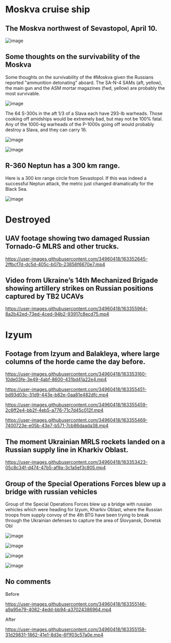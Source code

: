 # Moskva cruise ship

## The Moskva northwest of Sevastopol, April 10.

![image](https://user-images.githubusercontent.com/34960418/163356269-7257ea38-4f35-4637-8dc1-611db33985e3.png)


## Some thoughts on the survivability of the Moskva

Some thoughts on the survivability of the #Moskva given the Russians reported "ammunition detonating" aboard. The SA-N-4 SAMs (aft, yellow), the main gun and the ASM mortar magazines (fwd, yellow) are probably the most survivable.

![image](https://user-images.githubusercontent.com/34960418/163356429-44c543ec-eac5-42ba-9124-6a5d8ae01b7a.png)


The 64 S-300s in the aft 1/3 of a Slava each have 293-lb warheads. Those cooking off amidships would be extremely bad, but may not be 100% fatal. Any of the 1000-kg warheads of the P-1000s going off would probably destroy a Slava, and they can carry 16.

![image](https://user-images.githubusercontent.com/34960418/163356643-cb659dda-6fe1-459f-baa0-f7b2226e4cb1.png)

![image](https://user-images.githubusercontent.com/34960418/163356663-8cdb7944-575d-40f6-a20e-ac2262f3eec6.png)


## R-360 Neptun has a 300 km range.

Here is a 300 km range circle from Sevastopol. If this was indeed a successful Neptun attack, the metric just changed dramatically for the Black Sea.

![image](https://user-images.githubusercontent.com/34960418/163357234-c6c55c05-39be-488a-91e7-f4e8ad83460a.png)



# Destroyed

## UAV footage showing two damaged Russian Tornado-G MLRS and other trucks.

https://user-images.githubusercontent.com/34960418/163352645-2ffbcf7d-dc5d-405c-b07b-23856f6670e7.mp4


## Video from Ukraine’s 14th Mechanized Brigade showing artillery strikes on Russian positions captured by TB2 UCAVs

https://user-images.githubusercontent.com/34960418/163355964-8a2b42ed-73ed-4ced-94b2-93917c8ecd75.mp4




# Izyum

## Footage from Izyum and Balakleya, where large columns of the horde came the day before.

https://user-images.githubusercontent.com/34960418/163353160-10de03fe-3e49-4abf-8600-431bd41a22e4.mp4

https://user-images.githubusercontent.com/34960418/163355451-bd93d03c-31d9-443e-b82e-0aa81e482dfc.mp4

https://user-images.githubusercontent.com/34960418/163355459-2c6ff2e4-bb2f-4eb5-a776-71c7d45c012f.mp4

https://user-images.githubusercontent.com/34960418/163355469-7400723e-e05b-43e7-b571-7cb86daada38.mp4


## The moment Ukrainian MRLS rockets landed on a Russian supply line in Kharkiv Oblast.

https://user-images.githubusercontent.com/34960418/163353423-05c8c34f-d474-47b5-af9a-3c1a5ef3c805.mp4


## Group of the Special Operations Forces blew up a bridge with russian vehicles 

Group of the Special Operations Forces blew up a bridge with russian vehicles which were heading for Izyum, Kharkiv Oblast, where the Russian troops from supply convoy of the 4th BTG have been trying to break through the Ukrainian defenses to capture the area of Slovyansk, Donetsk Obl

![image](https://user-images.githubusercontent.com/34960418/163353686-d3089f9b-1ab8-449d-9b40-5db72b26b415.png)

![image](https://user-images.githubusercontent.com/34960418/163353697-82e71662-6e6e-4789-8935-4153464b6e73.png)

![image](https://user-images.githubusercontent.com/34960418/163353708-69328940-9f87-4453-98b6-c9e7c3549a75.png)

![image](https://user-images.githubusercontent.com/34960418/163353730-23a921ea-0207-4a40-bca8-dfd7bf7563b3.png)


## No comments

Before

https://user-images.githubusercontent.com/34960418/163355146-a9a95e79-4082-4edd-bb94-a37024386964.mp4


After

https://user-images.githubusercontent.com/34960418/163355158-31d29831-1862-41e1-8d3e-6f1f03c57a0e.mp4



